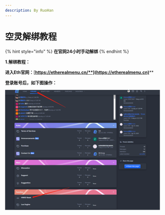 ```yaml
---
description: By RuoHan
---
```


# 空灵解绑教程

{% hint style="info" %}
**在官网24小时手动解绑**
{% endhint %}

**1.解绑教程：**

**进入Eth官网：**[**https://etherealmenu.cn/**](https://etherealmenu.cn)****

**登录账号后，如下图操作：**

![](../../.gitbook/assets/a8895a39678c8cc5cd245a1cfad7d33.png)

